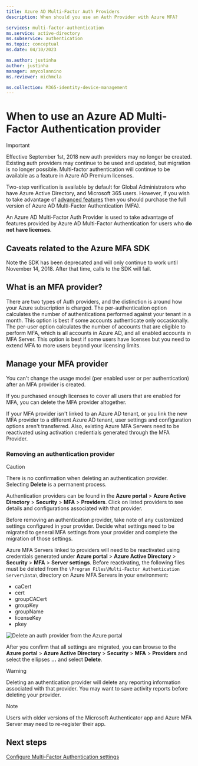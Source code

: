 ```yaml
---
title: Azure AD Multi-Factor Auth Providers
description: When should you use an Auth Provider with Azure MFA?

services: multi-factor-authentication
ms.service: active-directory
ms.subservice: authentication
ms.topic: conceptual
ms.date: 04/10/2023

ms.author: justinha
author: justinha
manager: amycolannino
ms.reviewer: michmcla

ms.collection: M365-identity-device-management
---
```

# When to use an Azure AD Multi-Factor Authentication provider

> [!IMPORTANT]
> Effective September 1st, 2018 new auth providers may no longer be created. Existing auth providers may continue to be used and updated, but migration is no longer possible. Multi-factor authentication will continue to be available as a feature in Azure AD Premium licenses.

Two-step verification is available by default for Global Administrators who have Azure Active Directory, and Microsoft 365 users. However, if you wish to take advantage of [advanced features](howto-mfa-mfasettings.md) then you should purchase the full version of Azure AD Multi-Factor Authentication (MFA).

An Azure AD Multi-Factor Auth Provider is used to take advantage of features provided by Azure AD Multi-Factor Authentication for users who **do not have licenses**.

## Caveats related to the Azure MFA SDK

Note the SDK has been deprecated and will only continue to work until November 14, 2018. After that time, calls to the SDK will fail.

## What is an MFA provider?

There are two types of Auth providers, and the distinction is around how your Azure subscription is charged. The per-authentication option calculates the number of authentications performed against your tenant in a month. This option is best if some accounts authenticate only occasionally. The per-user option calculates the number of accounts that are eligible to perform MFA, which is all accounts in Azure AD, and all enabled accounts in MFA Server. This option is best if some users have licenses but you need to extend MFA to more users beyond your licensing limits.

## Manage your MFA provider

You can't change the usage model (per enabled user or per authentication) after an MFA provider is created.

If you purchased enough licenses to cover all users that are enabled for MFA, you can delete the MFA provider altogether.

If your MFA provider isn't linked to an Azure AD tenant, or you link the new MFA provider to a different Azure AD tenant, user settings and configuration options aren't transferred. Also, existing Azure MFA Servers need to be reactivated using activation credentials generated through the MFA Provider.

### Removing an authentication provider

> [!CAUTION]
> There is no confirmation when deleting an authentication provider. Selecting **Delete** is a permanent process.

Authentication providers can be found in the **Azure portal** > **Azure Active Directory** > **Security** > **MFA** > **Providers**. Click on listed providers to see details and configurations associated with that provider.

Before removing an authentication provider, take note of any customized settings configured in your provider. Decide what settings need to be migrated to general MFA settings from your provider and complete the migration of those settings. 

Azure MFA Servers linked to providers will need to be reactivated using credentials generated under **Azure portal** > **Azure Active Directory** > **Security** > **MFA** > **Server settings**. Before reactivating, the following files must be deleted from the `\Program Files\Multi-Factor Authentication Server\Data\` directory on Azure MFA Servers in your environment:

- caCert
- cert
- groupCACert
- groupKey
- groupName
- licenseKey
- pkey

![Delete an auth provider from the Azure portal](./media/concept-mfa-authprovider/authentication-provider-removal.png)

After you confirm that all settings are migrated, you can browse to the **Azure portal** > **Azure Active Directory** > **Security** > **MFA** > **Providers** and select the ellipses **...** and select **Delete**.

> [!WARNING]
> Deleting an authentication provider will delete any reporting information associated with that provider. You may want to save activity reports before deleting your provider.

> [!NOTE]
> Users with older versions of the Microsoft Authenticator app and Azure MFA Server may need to re-register their app.

## Next steps

[Configure Multi-Factor Authentication settings](howto-mfa-mfasettings.md)
